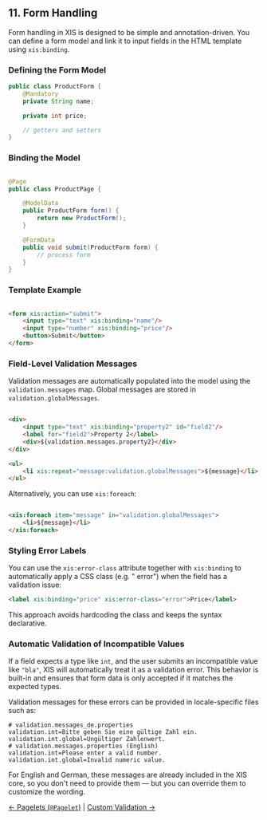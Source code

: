 ## 11. Form Handling

Form handling in XIS is designed to be simple and annotation-driven. You can define a form model and link it to input
fields in the HTML template using `xis:binding`.

### Defining the Form Model

```java
public class ProductForm {
    @Mandatory
    private String name;

    private int price;

    // getters and setters
}
```

### Binding the Model

```java

@Page
public class ProductPage {

    @ModelData
    public ProductForm form() {
        return new ProductForm();
    }

    @FormData
    public void submit(ProductForm form) {
        // process form
    }
}
```

### Template Example

```html

<form xis:action="submit">
    <input type="text" xis:binding="name"/>
    <input type="number" xis:binding="price"/>
    <button>Submit</button>
</form>
```

### Field-Level Validation Messages

Validation messages are automatically populated into the model using the `validation.messages` map. Global messages are
stored in `validation.globalMessages`.

```html

<div>
    <input type="text" xis:binding="property2" id="field2"/>
    <label for="field2">Property 2</label>
    <div>${validation.messages.property2}</div>
</div>

<ul>
    <li xis:repeat="message:validation.globalMessages">${message}</li>
</ul>
```

Alternatively, you can use `xis:foreach`:

```html

<xis:foreach item="message" in="validation.globalMessages">
    <li>${message}</li>
</xis:foreach>
```

### Styling Error Labels

You can use the `xis:error-class` attribute together with `xis:binding` to automatically apply a CSS class (e.g. "
error")
when the field has a validation issue:

```html
<label xis:binding="price" xis:error-class="error">Price</label>
```

This approach avoids hardcoding the class and keeps the syntax declarative.

### Automatic Validation of Incompatible Values

If a field expects a type like `int`, and the user submits an incompatible value like `"bla"`, XIS will automatically
treat it as a validation error. This behavior is built-in and ensures that form data is only accepted if it matches the
expected types.

Validation messages for these errors can be provided in locale-specific files such as:

```properties
# validation.messages_de.properties
validation.int=Bitte geben Sie eine gültige Zahl ein.
validation.int.global=Ungültiger Zahlenwert.
# validation.messages.properties (English)
validation.int=Please enter a valid number.
validation.int.global=Invalid numeric value.
```

For English and German, these messages are already included in the XIS core, so you don't need to provide them — but you
can override them to customize the wording.

[← Pagelets (`@Pagelet`)](10-pagelets.md) | [Custom Validation →](12-custom-validation.md)
